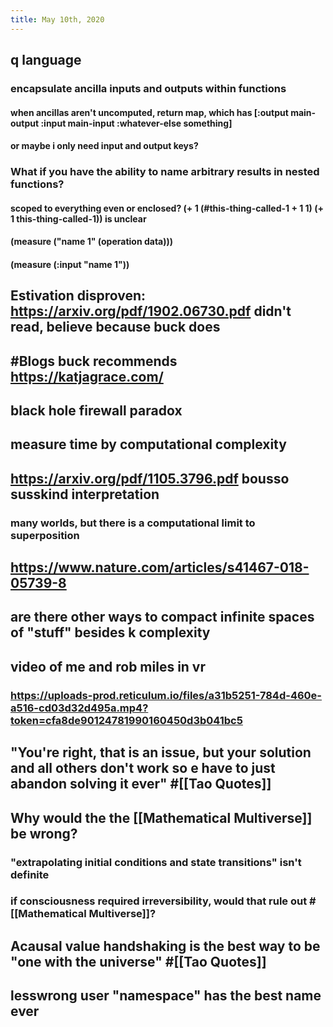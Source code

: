 ```yaml
---
title: May 10th, 2020
---
```


## q language
### encapsulate ancilla inputs and outputs within functions
#### when ancillas aren't uncomputed, return map, which has [:output main-output :input main-input :whatever-else something]

#### or maybe i only need input and output keys?

### What if you have the ability to name arbitrary results in nested functions?
#### scoped to everything even or enclosed? (+ 1 (#this-thing-called-1 + 1 1) (+ 1 this-thing-called-1)) is unclear

#### (measure ("name 1" (operation data)))

#### (measure (:input "name 1"))

## Estivation disproven: https://arxiv.org/pdf/1902.06730.pdf didn't read, believe because buck does

## #Blogs buck recommends https://katjagrace.com/

## black hole firewall paradox

## measure time by computational complexity

## https://arxiv.org/pdf/1105.3796.pdf bousso susskind interpretation
### many worlds, but there is a computational limit to superposition

## https://www.nature.com/articles/s41467-018-05739-8

## are there other ways to compact infinite spaces of "stuff" besides k complexity

## video of me and rob miles in vr
### https://uploads-prod.reticulum.io/files/a31b5251-784d-460e-a516-cd03d32d495a.mp4?token=cfa8de90124781990160450d3b041bc5

## "You're right, that is an issue, but your solution and all others don't work so e have to just abandon solving it ever" #[[Tao Quotes]]

## Why would the the [[Mathematical Multiverse]] be wrong?
### "extrapolating initial conditions and state transitions" isn't definite

### if consciousness required irreversibility, would that rule out #[[Mathematical Multiverse]]?

## Acausal value handshaking is the best way to be "one with the universe" #[[Tao Quotes]]

## lesswrong user "namespace" has the best name ever
